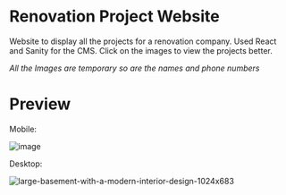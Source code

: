# Renovation Project Website
Website to display all the projects for a renovation company. Used React and Sanity for the CMS. Click on the images to view the projects better.

*All the Images are temporary so are the names and phone numbers*

# Preview
Mobile:

![image](https://github.com/J5Chen/reno-projects/assets/118089167/e1cf9aa1-eba6-46aa-b798-50c07435f2b6)

Desktop:

![large-basement-with-a-modern-interior-design-1024x683](https://github.com/J5Chen/reno-projects/assets/118089167/91100b3e-145a-4964-94aa-83674eb3e65d)

